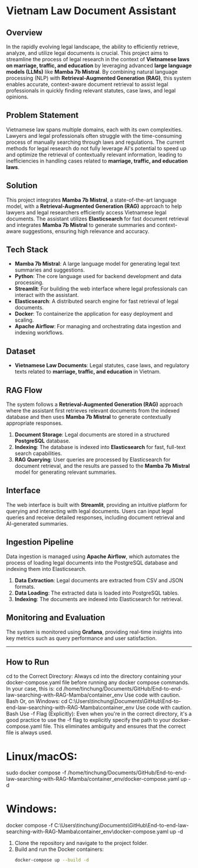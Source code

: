 # Vietnam Law Document Assistant

## Overview

In the rapidly evolving legal landscape, the ability to efficiently retrieve, analyze, and utilize legal documents is crucial. This project aims to streamline the process of legal research in the context of **Vietnamese laws on marriage, traffic, and education** by leveraging advanced **large language models (LLMs)** like **Mamba 7b Mistral**. By combining natural language processing (NLP) with **Retrieval-Augmented Generation (RAG)**, this system enables accurate, context-aware document retrieval to assist legal professionals in quickly finding relevant statutes, case laws, and legal opinions.

## Problem Statement

Vietnamese law spans multiple domains, each with its own complexities. Lawyers and legal professionals often struggle with the time-consuming process of manually searching through laws and regulations. The current methods for legal research do not fully leverage AI's potential to speed up and optimize the retrieval of contextually relevant information, leading to inefficiencies in handling cases related to **marriage, traffic, and education laws**.

## Solution

This project integrates **Mamba 7b Mistral**, a state-of-the-art language model, with a **Retrieval-Augmented Generation (RAG)** approach to help lawyers and legal researchers efficiently access Vietnamese legal documents. The assistant utilizes **Elasticsearch** for fast document retrieval and integrates **Mamba 7b Mistral** to generate summaries and context-aware suggestions, ensuring high relevance and accuracy.

## Tech Stack

- **Mamba 7b Mistral**: A large language model for generating legal text summaries and suggestions.
- **Python**: The core language used for backend development and data processing.
- **Streamlit**: For building the web interface where legal professionals can interact with the assistant.
- **Elasticsearch**: A distributed search engine for fast retrieval of legal documents.
- **Docker**: To containerize the application for easy deployment and scaling.
- **Apache Airflow**: For managing and orchestrating data ingestion and indexing workflows.

## Dataset

- **Vietnamese Law Documents**: Legal statutes, case laws, and regulatory texts related to **marriage, traffic, and education** in Vietnam.

## RAG Flow

The system follows a **Retrieval-Augmented Generation (RAG)** approach where the assistant first retrieves relevant documents from the indexed database and then uses **Mamba 7b Mistral** to generate contextually appropriate responses.

1. **Document Storage**: Legal documents are stored in a structured **PostgreSQL** database.
2. **Indexing**: The database is indexed into **Elasticsearch** for fast, full-text search capabilities.
3. **RAG Querying**: User queries are processed by Elasticsearch for document retrieval, and the results are passed to the **Mamba 7b Mistral** model for generating relevant summaries.

## Interface

The web interface is built with **Streamlit**, providing an intuitive platform for querying and interacting with legal documents. Users can input legal queries and receive detailed responses, including document retrieval and AI-generated summaries.

## Ingestion Pipeline

Data ingestion is managed using **Apache Airflow**, which automates the process of loading legal documents into the PostgreSQL database and indexing them into Elasticsearch.

1. **Data Extraction**: Legal documents are extracted from CSV and JSON formats.
2. **Data Loading**: The extracted data is loaded into PostgreSQL tables.
3. **Indexing**: The documents are indexed into Elasticsearch for retrieval.

## Monitoring and Evaluation

The system is monitored using **Grafana**, providing real-time insights into key metrics such as query performance and user satisfaction.

---

## How to Run

cd to the Correct Directory:
Always cd into the directory containing your docker-compose.yaml file before running any docker compose commands. In your case, this is:
cd /home/tinchung/Documents/GitHub/End-to-end-law-searching-with-RAG-Mamba/container_env
Use code with caution.
Bash
Or, on Windows:
cd C:\Users\tinchung\Documents\GitHub\End-to-end-law-searching-with-RAG-Mamba\container_env
Use code with caution.
Bash
Use -f Flag (Explicitly):
Even when you're in the correct directory, it's a good practice to use the -f flag to explicitly specify the path to your docker-compose.yaml file. This eliminates ambiguity and ensures that the correct file is always used.
# Linux/macOS:
sudo docker compose -f /home/tinchung/Documents/GitHub/End-to-end-law-searching-with-RAG-Mamba/container_env/docker-compose.yaml up -d

# Windows:
docker compose -f C:\Users\tinchung\Documents\GitHub\End-to-end-law-searching-with-RAG-Mamba\container_env\docker-compose.yaml up -d

1. Clone the repository and navigate to the project folder.
2. Build and run the Docker containers:
   ```bash
   docker-compose up --build -d
